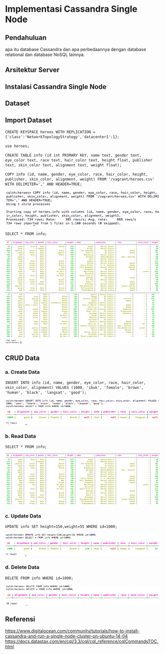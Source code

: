 # Implementasi Cassandra Single Node

## Pendahuluan
apa itu database Cassandra dan apa perbedaannya dengan database relational dan database NoSQL lainnya.

## Arsitektur Server

## Instalasi Cassandra Single Node

## Dataset

## Import Dataset
```
CREATE KEYSPACE heroes WITH REPLICATION = {'class':'NetworkTopologyStrategy','datacenter1':1};
```

```
use heroes;
```

```
CREATE TABLE info (id int PRIMARY KEY, name text, gender text, eye_color text, race text, hair_color text, height float, publisher text, skin_color text, alignment text, weight float);
```

```
COPY info (id, name, gender, eye_color, race, hair_color, height, publisher, skin_color, alignment, weight) FROM '/vagrant/heroes.csv' WITH DELIMITER=',' AND HEADER=TRUE;
```
![copy](screenshot/copy.png)

```
SELECT * FROM info;
```
![read1](screenshot/read1.png)
![read2](screenshot/read2.png)

## CRUD Data
### a. Create Data
```
INSERT INTO info (id, name, gender, eye_color, race, hair_color, skin_color, alignment) VALUES (1000, 'ibuk', 'female', 'brown', 'human', 'black', 'langsat', 'good');
```

![insert](screenshot/insert.png)

### b. Read Data
```
SELECT * FROM info;
```

![read1](screenshot/read1.png)

### c. Update Data
```
UPDATE info SET height=150,weight=55 WHERE id=1000;
```

![update](screenshot/update.png)

### d. Delete Data
```
DELETE FROM info WHERE id=1000;
```

![delete](screenshot/delete.png)

## Referensi
https://www.digitalocean.com/community/tutorials/how-to-install-cassandra-and-run-a-single-node-cluster-on-ubuntu-14-04
https://docs.datastax.com/en/cql/3.3/cql/cql_reference/cqlCommandsTOC.html
